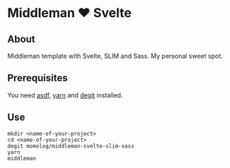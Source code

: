 # Middleman ❤️  Svelte

## About
Middleman template with Svelte, SLIM and Sass. My personal sweet spot.

## Prerequisites
You need [asdf](https://asdf-vm.com), [yarn](https://yarnpkg.com) and [degit](https://github.com/Rich-Harris/degit) installed.

## Use
```
mkdir <name-of-your-project>
cd <name-of-your-project>
degit momolog/middleman-svelte-slim-sass
yarn
middleman
```
